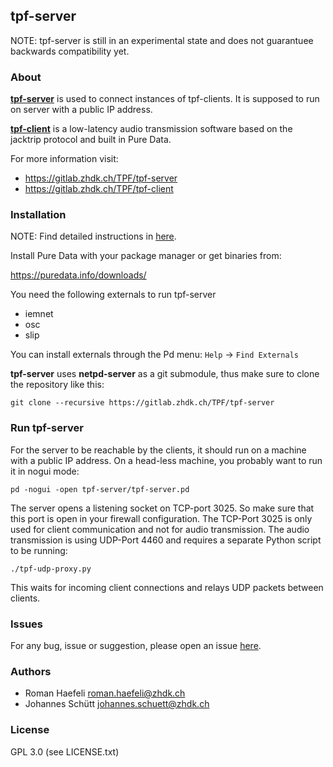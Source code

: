 ## tpf-server

NOTE: tpf-server is still in an experimental state and does not guarantuee
      backwards compatibility yet.


### About

**[tpf-server](https://gitlab.zhdk.ch/TPF/tpf-server)** is used to connect instances
of tpf-clients. It is supposed to run on server with a public IP address.

**[tpf-client](https://gitlab.zhdk.ch/TPF/tpf-client)** is a low-latency audio
transmission software based on the jacktrip protocol and built in Pure Data.


For more information visit:

  * https://gitlab.zhdk.ch/TPF/tpf-server
  * https://gitlab.zhdk.ch/TPF/tpf-client


### Installation

NOTE: Find detailed instructions in [here](INSTALL.md).

Install Pure Data with your package manager or get binaries
from:

  https://puredata.info/downloads/

You need the following externals to run tpf-server

  * iemnet
  * osc
  * slip

You can install externals through the Pd menu:
`Help` -> `Find Externals`

**tpf-server** uses **netpd-server** as a git submodule, thus make
sure to clone the repository like this:

```
git clone --recursive https://gitlab.zhdk.ch/TPF/tpf-server
```

### Run tpf-server

For the server to be reachable by the clients, it should run on
a machine with a public IP address. On a head-less machine, you
probably want to run it in nogui mode:

```
pd -nogui -open tpf-server/tpf-server.pd
```

The server opens a listening socket on TCP-port 3025. So make
sure that this port is open in your firewall configuration.
The TCP-Port 3025 is only used for client communication and not for
audio transmission. The audio transmission is using UDP-Port 4460
and requires a separate Python script to be running:

```
./tpf-udp-proxy.py
```

This waits for incoming client connections and relays UDP packets
between clients.

### Issues

For any bug, issue or suggestion, please open an issue [here](https://github.com/reduzent/tpf-server/issues).

### Authors

  * Roman Haefeli <roman.haefeli@zhdk.ch>
  * Johannes Schütt <johannes.schuett@zhdk.ch>

### License

  GPL 3.0 (see LICENSE.txt)

